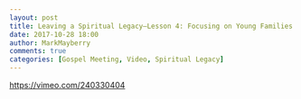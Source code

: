 ```yaml
---
layout: post
title: Leaving a Spiritual Legacy—Lesson 4: Focusing on Young Families
date: 2017-10-28 18:00
author: MarkMayberry
comments: true
categories: [Gospel Meeting, Video, Spiritual Legacy]
---
```

https://vimeo.com/240330404
